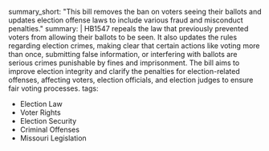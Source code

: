 summary_short: "This bill removes the ban on voters seeing their ballots and updates election offense laws to include various fraud and misconduct penalties."
summary: |
  HB1547 repeals the law that previously prevented voters from allowing their ballots to be seen. It also updates the rules regarding election crimes, making clear that certain actions like voting more than once, submitting false information, or interfering with ballots are serious crimes punishable by fines and imprisonment. The bill aims to improve election integrity and clarify the penalties for election-related offenses, affecting voters, election officials, and election judges to ensure fair voting processes.
tags:
  - Election Law
  - Voter Rights
  - Election Security
  - Criminal Offenses
  - Missouri Legislation
